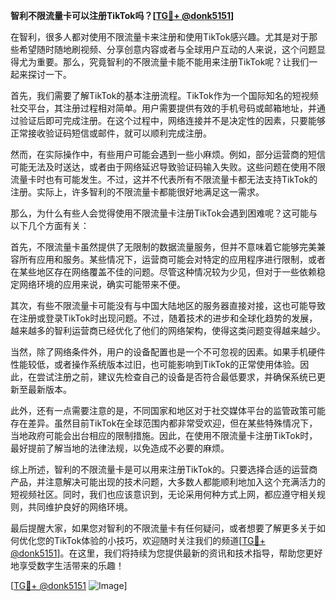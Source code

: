 **智利不限流量卡可以注册TikTok吗？[[TG💪+ @donk5151](https://t.me/s/donk5151)]**

在智利，很多人都对使用不限流量卡来注册和使用TikTok感兴趣。尤其是对于那些希望随时随地刷视频、分享创意内容或者与全球用户互动的人来说，这个问题显得尤为重要。那么，究竟智利的不限流量卡能不能用来注册TikTok呢？让我们一起来探讨一下。

首先，我们需要了解TikTok的基本注册流程。TikTok作为一个国际知名的短视频社交平台，其注册过程相对简单。用户需要提供有效的手机号码或邮箱地址，并通过验证后即可完成注册。在这个过程中，网络连接并不是决定性的因素，只要能够正常接收验证码短信或邮件，就可以顺利完成注册。

然而，在实际操作中，有些用户可能会遇到一些小麻烦。例如，部分运营商的短信可能无法及时送达，或者由于网络延迟导致验证码输入失败。这些问题在使用不限流量卡时也有可能发生。不过，这并不代表所有不限流量卡都无法支持TikTok的注册。实际上，许多智利的不限流量卡都能很好地满足这一需求。

那么，为什么有些人会觉得使用不限流量卡注册TikTok会遇到困难呢？这可能与以下几个方面有关：

首先，不限流量卡虽然提供了无限制的数据流量服务，但并不意味着它能够完美兼容所有应用和服务。某些情况下，运营商可能会对特定的应用程序进行限制，或者在某些地区存在网络覆盖不佳的问题。尽管这种情况较为少见，但对于一些依赖稳定网络环境的应用来说，确实可能带来不便。

其次，有些不限流量卡可能没有与中国大陆地区的服务器直接对接，这也可能导致在注册或登录TikTok时出现问题。不过，随着技术的进步和全球化趋势的发展，越来越多的智利运营商已经优化了他们的网络架构，使得这类问题变得越来越少。

当然，除了网络条件外，用户的设备配置也是一个不可忽视的因素。如果手机硬件性能较低，或者操作系统版本过旧，也可能影响到TikTok的正常使用体验。因此，在尝试注册之前，建议先检查自己的设备是否符合最低要求，并确保系统已更新至最新版本。

此外，还有一点需要注意的是，不同国家和地区对于社交媒体平台的监管政策可能存在差异。虽然目前TikTok在全球范围内都非常受欢迎，但在某些特殊情况下，当地政府可能会出台相应的限制措施。因此，在使用不限流量卡注册TikTok时，最好提前了解当地的法律法规，以免造成不必要的麻烦。

综上所述，智利的不限流量卡是可以用来注册TikTok的。只要选择合适的运营商产品，并注意解决可能出现的技术问题，大多数人都能顺利地加入这个充满活力的短视频社区。同时，我们也应该意识到，无论采用何种方式上网，都应遵守相关规则，共同维护良好的网络环境。

最后提醒大家，如果您对智利的不限流量卡有任何疑问，或者想要了解更多关于如何优化您的TikTok体验的小技巧，欢迎随时关注我们的频道[[TG💪+ @donk5151](https://t.me/s/donk5151)]。在这里，我们将持续为您提供最新的资讯和技术指导，帮助您更好地享受数字生活带来的乐趣！

[[TG💪+ @donk5151](https://t.me/s/donk5151) ![Image](https://i.postimg.cc/rwNCRYN7/Snipaste-2025-04-30-17-27-05.png)]